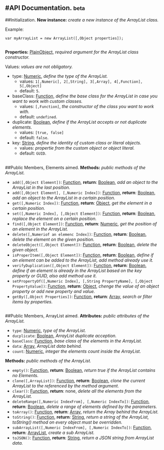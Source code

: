 #API Documentation. <small>beta</small>
----------
##Initialization.
**New instance:** *create a new instance of the ArrayList class.*

Example:

```
var myArrayList = new ArrayList([,Object properties]);
```
##
**Properties:** [PlainObject](), *required argument for the ArrayList class constructor.*

Values: *values are not obligatory.*

- type: [Numeric](), *define the type of the ArrayList.*
	- values: `1[,Numeric], 2[,String], 3[,Array], 4[,Function], 5[,Object]`
	- default: `5`.
- baseClass: [Function](), *define the base class for the ArrayList in case you want to work with custom classes.*
	- values: `[,Function]`, *the constructor of the class you want to work with.*
	- default: `undefined`.
- duplicate: [Boolean](), *define if the ArrayList accepts or not duplicate elements.*
	- values: `[true, false]`
	- default: `false`.
- key: [String](), *define the identity of custom class or literal objects.*
	- values: *propertie from the custom object or object literal.*
	- default: `GUID`.

##
##Public Members, Elements aimed.
**Methods:** *public methods of the ArrayList.*

- `add([,Object Element])`: [Function](), __return__: [Boolean](), *add an object to the ArrayList in the last position.*
- `add([,Object Element], [,Numeric Index])`: [Function](), __return__: [Boolean](), *add an object to the ArrayList in a certain position.*
- `get([,Numeric Index])`: [Function](), __return__: [Object](), *get the element in a certain position.*
- `set([,Numeric Index], [,Object Element])`: [Function](), __return__: [Boolean](), *replace the element on a certain position.*
- `find([,Object Element])`: [Function](), __return__: [Numeric](), *get the position of an element in the ArrayList.*
- `delete([,Numeriof an elemenc Index])`: [Function](), __return__: [Boolean](), *delete the element on the given position.*
- `deleteObject([,Object Element])`: [Function](), __return__: [Boolean](), *delete the given object.*
- `isProperItem([,Object Element])`: [Function](), __return__: [Boolean](), *define if an element can be added to the ArrayList, add method already use it.*
- `verifyDuplication([,Object Element])`: [Function](), __return__: [Boolean](), *define if an element is already in the ArrayList based on the key property or GUID, also add method use it.*
- `setPropertyOf([,Numeric Index], [,String PropertyName], [,Object PropertyValue])`: [Function](), __return__: [Object](), *chenge the value of an object property or add new property and value.*
- `getBy([,Object Properties])`: [Function](), __return__: [Array](), *search or filter items by properties.*

##
##Public Members, ArrayList aimed.
**Attributes:** *public attributes of the ArrayList.*

- `type`: [Numeric](), *type of the ArrayList.*
- `ducplicate`: [Boolean](), *ArrayList duplicate acception.*
- `baseClass`: [Function](), *base class of the elements in the ArrayList.*
- `data`: [Array](), *ArrayList data behind.*
- `count`: [Numeric](), *integer the elements count inside the ArrayList.*

**Methods:** *public methods of the ArrayList.*

- `empty()`: [Function](), __return__: [Boolean](), *return true if the ArrayList contains no Elements.*
- `clone([,ArrayList])`: [Function](), __return__: [Boolean](), *clone the current ArrayList to the referenced by the method argument.*
- `clear()`: [Function](), __return__: none, *delete all the elements from the ArrayList.*
- `deleteRange([,Numeric IndexFrom], [,Numeric IndexTo])`: [Function](), __return__: [Boolean](), *delete a range of elements defined by the parameters.*
- `toArray()`: [Function](), __return__: [Array](), *return the Array behind the ArrayList.*
- `toString()`: [Function](), __return__: [String](), *return a string of the ArrayList, toString() method on every object must be overridden.*
- `subArrayList([,Numeric IndexFrom], [,Numeric IndexTo])`: [Function](), __return__: [ArrayList](), *create a sub ArrayList.*
- `toJSON()`: [Function](), __return__: [String](), *return a JSON string from ArrayList data.*
